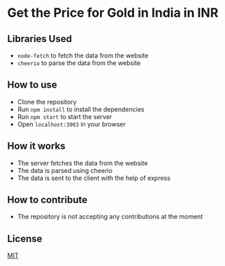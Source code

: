 # Get the Price for Gold in India in INR

## Libraries Used
- `node-fetch` to fetch the data from the website
- `cheerio` to parse the data from the website

## How to use
- Clone the repository
- Run `npm install` to install the dependencies
- Run `npm start` to start the server
- Open `localhost:3003` in your browser

## How it works
- The server fetches the data from the website
- The data is parsed using cheerio
- The data is sent to the client with the help of express

## How to contribute
- The repository is not accepting any contributions at the moment

## License
[MIT](https://choosealicense.com/licenses/mit/)